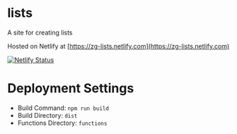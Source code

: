 # lists

A site for creating lists

Hosted on Netlify at [https://zg-lists.netlify.com](https://zg-lists.netlify.com)

[![Netlify Status](https://api.netlify.com/api/v1/badges/76a18b94-43cb-4fd7-a687-d23c22c35c01/deploy-status)](https://app.netlify.com/sites/zg-lists/deploys)

# Deployment Settings

- Build Command: `npm run build`
- Build Directory: `dist`
- Functions Directory: `functions`